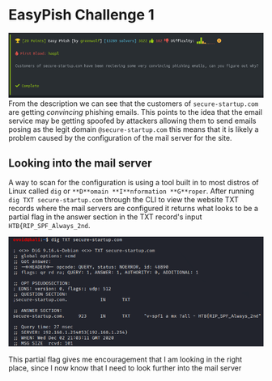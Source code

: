 # EasyPish Challenge 1
![Intro](https://github.com/JacobAndrewRandall/HTB-OSINT/blob/main/HTB-OSINT/docs/EasyPish/Images/Intro.png)
From the description we can see that the customers of `secure-startup.com` are getting *convincing* phishing emails.
This points to the idea that the email service may be getting spoofed by attackers allowing them to send emails posing
as the legit domain `@secure-startup.com` this means that it is likely a problem caused by the configuration of the
mail server for the site. 

## Looking into the mail server
A way to scan for the configuration is using a tool built in to most distros of Linux called
`dig` or `**D**omain **I**nformation **G**roper`. After running `dig TXT secure-startup.com` through the CLI to view
the website TXT records where the mail servers are configured it returns what looks to be a partial flag in the 
answer section in the TXT record's input `HTB{RIP_SPF_Always_2nd`.

![Dig](https://github.com/JacobAndrewRandall/HTB-OSINT/blob/main/HTB-OSINT/docs/EasyPish/Images/digScan.png)

This partial flag gives me encouragement that I am looking in the right place, since I now know that I need to look
further into the mail server
